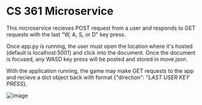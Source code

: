 # CS 361 Microservice
 This microservice recieves POST request from a user and responds to GET requests with the last "W, A, S, or D" key press.

 Once app.py is running, the user must open the location where it's hosted (default is localhost:5001) and click into the document. Once the document is focused, any WASD key press will be posted and stored in move.json.

 With the application running, the game may make GET requests to the app and recieve a dict object back with format {"direction": "*LAST USER KEY PRESS*}.

 ![image](https://github.com/cjconway97/CS-361-Microservice/assets/107966739/0428c585-eb6e-4276-97e2-9c4d35179e3a)
